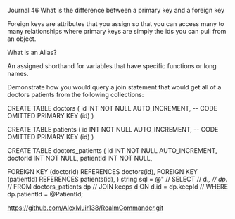 Journal 46
What is the difference between a primary key and a foreign key

Foreign keys are attributes that you assign so that you can access many to many relationships where primary keys are simply the ids you can pull from an object.

What is an Alias?

An assigned shorthand for variables that have specific functions or long names.

Demonstrate how you would query a join statement that would get all of a doctors patients from the following collections:

CREATE TABLE doctors (
  id INT NOT NULL AUTO_INCREMENT,
  -- CODE OMITTED
  PRIMARY KEY (id)
)

CREATE TABLE patients (
  id INT NOT NULL AUTO_INCREMENT,
  -- CODE OMITTED
  PRIMARY KEY (id)
)

CREATE TABLE doctors_patients (
  id INT NOT NULL AUTO_INCREMENT,
  doctorId INT NOT NULL,
  patientId INT NOT NULL,

  FOREIGN KEY (doctorId)
    REFERENCES doctors(id),
  FOREIGN KEY (patientId)
    REFERENCES patients(id),
)
string  sql = @"
    //   SELECT
    //   d.*,
    //   dp.*
    //   FROM doctors_patients dp
    //   JOIN keeps d ON d.id = dp.keepId
    //   WHERE dp.patientId = @PatientId;

https://github.com/AlexMuir138/RealmCommander.git